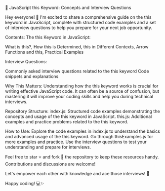 🚀 JavaScript this Keyword: Concepts and Interview Questions

Hey everyone! 👋 I'm excited to share a comprehensive guide on the this keyword in JavaScript, complete with structured code examples and a set of interview questions to help you prepare for your next job opportunity.

Contents:
The this Keyword in JavaScript:

What is this?,
How this is Determined,
this in Different Contexts,
Arrow Functions and this,
Practical Examples

Interview Questions:

Commonly asked interview questions related to the this keyword
Code snippets and explanations

Why This Matters:
Understanding how the this keyword works is crucial for writing effective JavaScript code. It can often be a source of confusion, but mastering it will improve your coding skills and help you during technical interviews.

Repository Structure:
index.js: Structured code examples demonstrating the concepts and usage of the this keyword in JavaScript.
this.js: Additional examples and practice problems related to the this keyword.

How to Use:
Explore the code examples in index.js to understand the basics and advanced usage of the this keyword.
Go through thisExamples.js for more examples and practice.
Use the interview questions to test your understanding and prepare for interviews.

Feel free to star ⭐️ and fork 🍴 the repository to keep these resources handy. Contributions and discussions are welcome!

Let's empower each other with knowledge and ace those interviews! 💪

Happy coding! 💻✨
